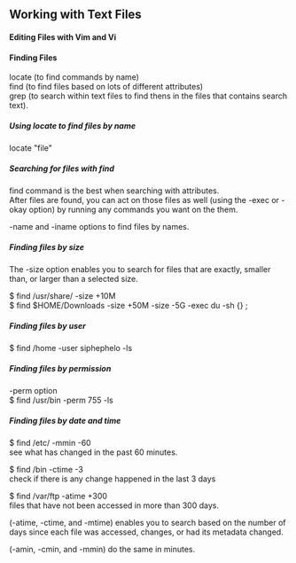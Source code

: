 ## Working with Text Files

#### Editing Files with Vim and Vi

#### Finding Files
locate (to find commands by name)\
find (to find files based on lots of different attributes)\
grep (to search within text files to find thens in the files that contains search text).

##### Using locate to find files by name
locate "file"

##### Searching for files with find
find command is the best when searching with attributes.\
After files are found, you can act on those files as well (using the -exec or -okay option) by running any commands you want on the them.

-name and -iname options to find files by names.

##### Finding files by size
The -size option enables you to search for files that are exactly, smaller than, or larger than a selected size.

\$ find /usr/share/ -size +10M\
\$ find $HOME/Downloads -size +50M -size -5G -exec du -sh {} \;

##### Finding files by user
\$ find /home -user siphephelo -ls

##### Finding files by permission
-perm option\
\$ find /usr/bin -perm 755 -ls

##### Finding files by date and time
\$ find /etc/ -mmin -60\
see what has changed in the past 60 minutes.

\$ find /bin -ctime -3\
check if there is any change happened in the last 3 days

\$ find /var/ftp -atime +300\
files that have not been accessed in more than 300 days.

(-atime, -ctime, and -mtime) enables you to search based on the number of days since each file was accessed, changes, or had its metadata changed.

(-amin, -cmin, and -mmin) do the same in minutes.